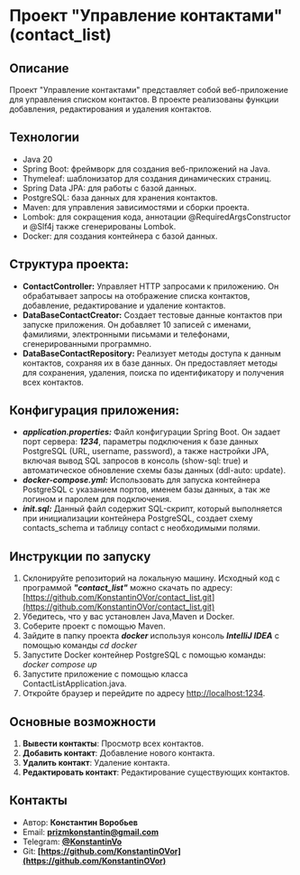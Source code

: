 # Проект "Управление контактами"(contact_list)

## Описание

Проект "Управление контактами" представляет собой веб-приложение для управления 
списком контактов. В проекте реализованы функции добавления, редактирования 
и удаления контактов.

## Технологии

- Java 20
- Spring Boot: фреймворк для создания веб-приложений на Java.
- Thymeleaf: шаблонизатор для создания динамических страниц.
- Spring Data JPA: для работы с базой данных.
- PostgreSQL: база данных для хранения контактов.
- Maven: для управления зависимостями и сборки проекта.
- Lombok: для сокращения кода, аннотации @RequiredArgsConstructor и @Slf4j также сгенерированы Lombok.
- Docker: для создания контейнера с базой данных.

## Структура проекта:

* **ContactController:** Управляет HTTP запросами к приложению. Он обрабатывает запросы на отображение списка контактов, добавление, редактирование и удаление контактов.
* **DataBaseContactCreator:** Создает тестовые данные контактов при запуске приложения. Он добавляет 10 записей с именами, фамилиями, электронными письмами и телефонами, сгенерированными программно.
* **DataBaseContactRepository:** Реализует методы доступа к данным контактов, сохраняя их в базе данных. Он предоставляет методы для сохранения, удаления, поиска по идентификатору и получения всех контактов.

## Конфигурация приложения:

- ***application.properties:*** Файл конфигурации Spring Boot. Он задает порт сервера: ***1234***, 
параметры подключения к базе данных PostgreSQL (URL, username, password), 
а также настройки JPA, включая вывод SQL запросов в консоль (show-sql: true) 
и автоматическое обновление схемы базы данных (ddl-auto: update).
- ***docker-compose.yml:*** Использовать для запуска контейнера PostgreSQL с указанием портов, именем базы данных, а так же логином и паролем для подключения.
- ***init.sql:*** Данный файл содержит SQL-скрипт, который выполняется при инициализации контейнера PostgreSQL, создает схему contacts_schema и таблицу contact с необходимыми полями.


## Инструкции по запуску

1. Склонируйте репозиторий на локальную машину.
   Исходный код с программой ***"contact_list"*** можно скачать по адресу:
   [https://github.com/KonstantinOVor/contact_list.git](https://github.com/KonstantinOVor/contact_list.git)
2. Убедитесь, что у вас установлен Java,Maven и Docker.
3. Соберите проект с помощью Maven.
4. Зайдите в папку проекта ***docker*** используя консоль ***IntelliJ IDEA*** с помощью команды *cd docker*
5. Запустите Docker контейнер PostgreSQL с помощью команды: *docker compose up*
6. Запустите приложение с помощью класса ContactListApplication.java.
7. Откройте браузер и перейдите по адресу [http://localhost:1234](http://localhost:1234).

## Основные возможности

1. **Вывести контакты**: Просмотр всех контактов.
2. **Добавить контакт**: Добавление нового контакта.
3. **Удалить контакт**: Удаление контакта.
4. **Редактировать контакт**: Редактирование существующих контактов.

## Контакты

- Автор: **Константин Воробьев**
- Email: **[prizmkonstantin@gmail.com](prizmkonstantin@gmail.com)**
- Telegram: **[@KonstantinVo](https://t.me/KonstantinVo)**
- Git: **[https://github.com/KonstantinOVor](https://github.com/KonstantinOVor)** 
 
